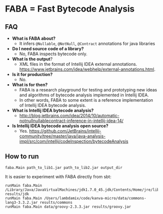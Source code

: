 # FABA = Fast Bytecode Analysis

## FAQ

* __What is FABA about?__ 
    * It infers `@Nullable`, `@NotNull`, `@Contract` annotations for java libraries
* __Do I need source code of a library?__
    * No, FABA inspects bytecode only.
* __What is the output__?
    * XML files in the format of Intellij IDEA external annotations. <https://www.jetbrains.com/idea/webhelp/external-annotations.html>.
* __Is it for production?__
    * No.
* __What is for then?__
    * FABA is a research playground for testing and prototyping new ideas and algorithms of bytecode analysis implemented in Intellij IDEA.
    * In other words, FABA to some extent is a reference implementation of Intellij IDEA bytecode analysis.
* __What is Intellij IDEA bytecode analysis?__
    * <http://blog.jetbrains.com/idea/2014/10/automatic-notnullnullablecontract-inference-in-intellij-idea-14/>
* __Is Intellij IDEA bytecode analysis open source?__
    * Yes. <https://github.com/JetBrains/intellij-community/tree/master/java/java-analysis-impl/src/com/intellij/codeInspection/bytecodeAnalysis>

## How to run

    faba.Main path_to_lib1.jar path_to_lib2.jar output_dir 
    
It is easier to experiment with FABA directly from sbt:

    runMain faba.Main /Library/Java/JavaVirtualMachines/jdk1.7.0_45.jdk/Contents/Home/jre/lib/rt.jar results/jdk
    runMain faba.Main /Users/lambdamix/code/kanva-micro/data/commons-lang3-3.3.2.jar results/commons
    runMain faba.Main data/groovy-2.3.3.jar results/groovy.jar
